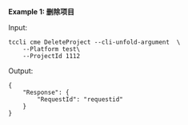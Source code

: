 **Example 1: 删除项目**



Input: 

```
tccli cme DeleteProject --cli-unfold-argument  \
    --Platform test\
    --ProjectId 1112
```

Output: 
```
{
    "Response": {
        "RequestId": "requestid"
    }
}
```

